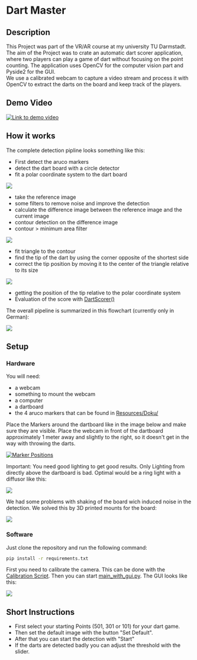 # Dart Master

## Description
This Project was part of the VR/AR course at my university TU Darmstadt. The aim of the Project was to crate an 
automatic dart scorer application, where two players can play a game of dart without focusing on the point counting.
The application uses OpenCV for the computer vision part and Pyside2 for the GUI.\
We use a calibrated webcam to capture a video stream and process it with OpenCV to extract the darts on the board and 
keep track of the players.



## Demo Video

[![Link to demo video](Resources/Doku/start_img.jpg)](https://youtu.be/gc4xopSNS6g "Video Title")


## How it works
The complete detection pipline looks something like this:
- First detect the aruco markers
- detect the dart board with a circle detector
- fit a polar coordinate system to the dart board

![](Resources/Doku/Polar_graph_paper.svg.png)
- take the reference image
- some filters to remove noise and improve the detection
- calculate the difference image between the reference image and the current image
- contour detection on the difference image
- contour > minimum area filter

![](Resources/Doku/threshold.png)
- fit triangle to the contour
- find the tip of the dart by using the corner opposite of the shortest side
- correct the tip position by moving it to the center of the triangle relative to its size

![](Resources/Doku/dart_point_compemsation.png)
- getting the position of the tip relative to the polar coordinate system
- Evaluation of the score with [DartScorer()](./Dart_Scoring/DartScorer.py)

The overall pipeline is summarized in this flowchart (currently only in German):

![](Resources/Doku/Flussdiagramm_Master_Darts.png)
## Setup

### Hardware

You will need:
- a webcam
- something to mount the webcam
- a computer
- a dartboard
- the 4 aruco markers that can be found in [Resources/Doku/](Resources/Doku)

Place the Markers around the dartboard like in the image below and make sure they are visible.
Place the webcam in front of the dartboard approximately 1 meter away and slightly to the right,
so it doesn't get in the way with throwing the darts.


[![Marker Positions](Resources/Doku/Aruco_Marker_Positions.png)](Resources/Doku/Aruco_Marker_Positions.png "Marker Positions")

Important: You need good lighting to get good results. Only Lighting from directly above the dartboard is bad.
Optimal would be a ring light with a diffusor like this:

![](Resources/Doku/lighting.png)

We had some problems with shaking of the board wich induced noise in the detection.
We solved this by 3D printed mounts for the board:

![](Resources/Doku/dartboard_holder.png)

### Software
Just clone the repository and run the following command:

```bash
pip install -r requirements.txt
```

First you need to calibrate the camera. This can be done with the [Calibration Script](CalibrationWithUncertainty.py).
Then you can start [main_with_gui.py](main_with_gui.py).
The GUI looks like this:

![](Resources/Doku/GUI.png)

## Short Instructions
- First select your starting Points (501, 301 or 101) for your dart game.
- Then set the default image with the button "Set Default".
- After that you can start the detection with "Start"
- If the darts are detected badly you can adjust the threshold with the slider.


